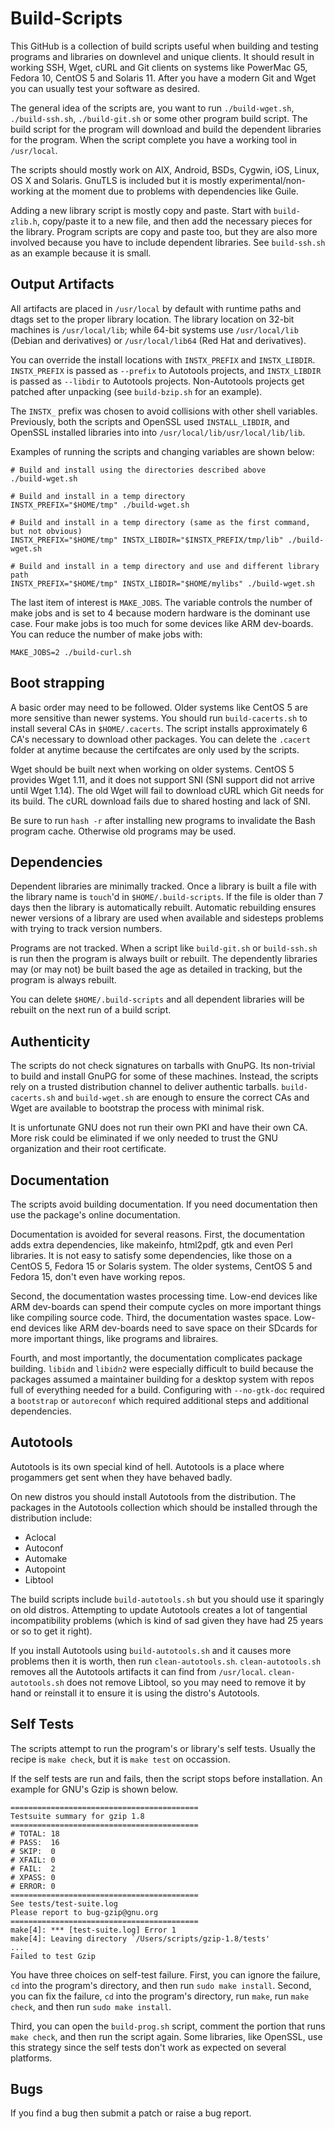 # Build-Scripts

This GitHub is a collection of build scripts useful when building and testing programs and libraries on downlevel and unique clients. It should result in working SSH, Wget, cURL and Git clients on systems like PowerMac G5, Fedora 10, CentOS 5 and Solaris 11. After you have a modern Git and Wget you can usually test your software as desired.

The general idea of the scripts are, you want to run `./build-wget.sh`, `./build-ssh.sh`, `./build-git.sh` or some other program build script. The build script for the program will download and build the dependent libraries for the program. When the script complete you have a working tool in `/usr/local`.

The scripts should mostly work on AIX, Android, BSDs, Cygwin, iOS, Linux, OS X and Solaris. GnuTLS is included but it is mostly experimental/non-working at the moment due to problems with dependencies like Guile.

Adding a new library script is mostly copy and paste. Start with `build-zlib.h`, copy/paste it to a new file, and then add the necessary pieces for the library. Program scripts are copy and paste too, but they are also more involved because you have to include dependent libraries. See `build-ssh.sh` as an example because it is small.

## Output Artifacts

All artifacts are placed in `/usr/local` by default with runtime paths and dtags set to the proper library location. The library location on 32-bit machines is `/usr/local/lib`; while 64-bit systems use `/usr/local/lib` (Debian and derivatives) or `/usr/local/lib64` (Red Hat and derivatives).

You can override the install locations with `INSTX_PREFIX` and `INSTX_LIBDIR`. `INSTX_PREFIX` is passed as `--prefix` to Autotools projects, and `INSTX_LIBDIR` is passed as `--libdir` to Autotools projects. Non-Autotools projects get patched after unpacking (see `build-bzip.sh` for an example).

The `INSTX_` prefix was chosen to avoid collisions with other shell variables. Previously, both the scripts and OpenSSL used `INSTALL_LIBDIR`, and OpenSSL installed libraries into into `/usr/local/lib/usr/local/lib/lib`.

Examples of running the scripts and changing variables are shown below:

```
# Build and install using the directories described above
./build-wget.sh

# Build and install in a temp directory
INSTX_PREFIX="$HOME/tmp" ./build-wget.sh

# Build and install in a temp directory (same as the first command, but not obvious)
INSTX_PREFIX="$HOME/tmp" INSTX_LIBDIR="$INSTX_PREFIX/tmp/lib" ./build-wget.sh

# Build and install in a temp directory and use and different library path
INSTX_PREFIX="$HOME/tmp" INSTX_LIBDIR="$HOME/mylibs" ./build-wget.sh
```

The last item of interest is `MAKE_JOBS`. The variable controls the number of make jobs and is set to 4 because modern hardware is the dominant use case. Four make jobs is too much for some devices like ARM dev-boards. You can reduce the number of make jobs with:

```
MAKE_JOBS=2 ./build-curl.sh
```

## Boot strapping

A basic order may need to be followed. Older systems like CentOS 5 are more sensitive than newer systems. You should run `build-cacerts.sh` to install several CAs in `$HOME/.cacerts`. The script installs approximately 6 CA's necessary to download other packages. You can delete the `.cacert` folder at anytime because the certifcates are only used by the scripts.

Wget should be built next when working on older systems. CentOS 5 provides Wget 1.11, and it does not support SNI (SNI support did not arrive until Wget 1.14). The old Wget will fail to download cURL which Git needs for its build. The cURL download fails due to shared hosting and lack of SNI.

Be sure to run `hash -r` after installing new programs to invalidate the Bash program cache. Otherwise old programs may be used.

## Dependencies

Dependent libraries are minimally tracked. Once a library is built a file with the library name is `touch`'d in `$HOME/.build-scripts`. If the file is older than 7 days then the library is automatically rebuilt. Automatic rebuilding ensures newer versions of a library are used when available and sidesteps problems with trying to track version numbers.

Programs are not tracked. When a script like `build-git.sh` or `build-ssh.sh` is run then the program is always built or rebuilt. The dependently libraries may (or may not) be built based the age as detailed in tracking, but the program is always rebuilt.

You can delete `$HOME/.build-scripts` and all dependent libraries will be rebuilt on the next run of a build script.

## Authenticity

The scripts do not check signatures on tarballs with GnuPG. Its non-trivial to build and install GnuPG for some of these machines. Instead, the scripts rely on a trusted distribution channel to deliver authentic tarballs. `build-cacerts.sh` and `build-wget.sh` are enough to ensure the correct CAs and Wget are available to bootstrap the process with minimal risk.

It is unfortunate GNU does not run their own PKI and have their own CA. More risk could be eliminated if we only needed to trust the GNU organization and their root certificate.

## Documentation

The scripts avoid building documentation. If you need documentation then use the package's online documentation.

Documentation is avoided for several reasons. First, the documentation adds extra dependencies, like makeinfo, html2pdf, gtk and even Perl libraries. It is not easy to satisfy some dependencies, like those on a CentOS 5, Fedora 15 or Solaris system. The older systems, CentOS 5 and Fedora 15, don't even have working repos.

Second, the documentation wastes processing time. Low-end devices like ARM dev-boards can spend their compute cycles on more important things like compiling source code. Third, the documentation wastes space. Low-end devices like ARM dev-boards need to save space on their SDcards for more important things, like programs and libraires.

Fourth, and most importantly, the documentation complicates package building. `libidn` and `libidn2` were especially difficult to build because the packages assumed a maintainer building for a desktop system with repos full of everything needed for a build. Configuring with `--no-gtk-doc` required a `bootstrap` or `autoreconf` which required additional steps and additional dependencies.

## Autotools

Autotools is its own special kind of hell. Autotools is a place where progammers get sent when they have behaved badly.

On new distros you should install Autotools from the distribution. The packages in the Autotools collection which should be installed through the distribution include:

* Aclocal
* Autoconf
* Automake
* Autopoint
* Libtool

The build scripts include `build-autotools.sh` but you should use it sparingly on old distros. Attempting to update Autotools creates a lot of tangential incompatibility problems (which is kind of sad given they have had 25 years or so to get it right).

If you install Autotools using `build-autotools.sh` and it causes more problems then it is worth, then run `clean-autotools.sh`. `clean-autotools.sh` removes all the Autotools artifacts it can find from `/usr/local`. `clean-autotools.sh` does not remove Libtool, so you may need to remove it by hand or reinstall it to ensure it is using the distro's Autotools.

## Self Tests

The scripts attempt to run the program's or library's self tests. Usually the recipe is `make check`, but it is `make test` on occassion.

If the self tests are run and fails, then the script stops before installation. An example for GNU's Gzip is shown below.

```
==========================================
Testsuite summary for gzip 1.8
==========================================
# TOTAL: 18
# PASS:  16
# SKIP:  0
# XFAIL: 0
# FAIL:  2
# XPASS: 0
# ERROR: 0
==========================================
See tests/test-suite.log
Please report to bug-gzip@gnu.org
==========================================
make[4]: *** [test-suite.log] Error 1
make[4]: Leaving directory `/Users/scripts/gzip-1.8/tests'
...
Failed to test Gzip
```

You have three choices on self-test failure. First, you can ignore the failure, `cd` into the program's directory, and then run `sudo make install`. Second, you can fix the failure, `cd` into the program's directory, run `make`, run `make check`, and then run `sudo make install`.

Third, you can open the `build-prog.sh` script, comment the portion that runs `make check`, and then run the script again. Some libraries, like OpenSSL, use this strategy since the self tests don't work as expected on several platforms.

## Bugs

If you find a bug then submit a patch or raise a bug report.
